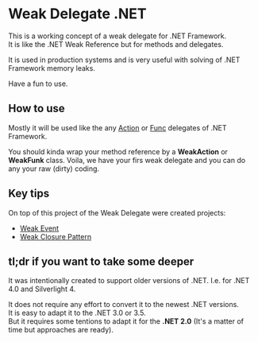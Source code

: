 # Weak Delegate .NET

This is a working concept of a weak delegate for .NET Framework.<br/>
It is like the .NET Weak Reference but for methods and delegates.

It is used in production systems and is very useful with solving of .NET Framework memory leaks.

Have a fun to use.

## How to use
Mostly it will be used like the any [Action](http://msdn.microsoft.com/en-us/library/018hxwa8(v=vs.110).aspx) or [Func](http://msdn.microsoft.com/en-us/library/bb549151(v=vs.110).aspx) delegates of .NET Framework.

You should kinda wrap your method reference by a **WeakAction** or **WeakFunk** class.
Voila, we have your firs weak delegate and you can do any your raw (dirty) coding.

## Key tips
On top of this project of the Weak Delegate were created projects:
* [Weak Event](https://github.com/it3xl/WeakEvent)
* [Weak Closure Pattern](https://github.com/it3xl/Weak-Closure-Pattern)

## tl;dr if you want to take some deeper

It was intentionally created to support older versions of .NET.
I.e. for .NET 4.0 and Silverlight 4.

It does not require any effort to convert it to the newest .NET versions.<br/>
It is easy to adapt it to the .NET 3.0 or 3.5.<br/>
But it requires some tentions to adapt it for the **.NET 2.0** (It's a matter of time but approaches are ready).
